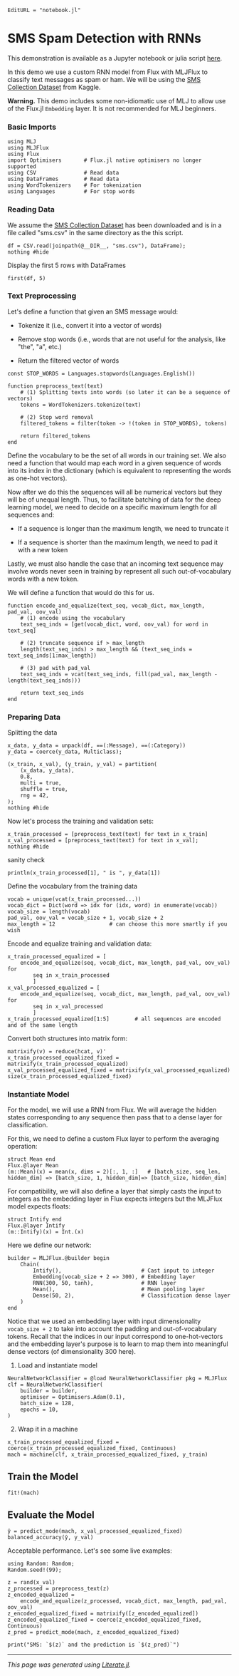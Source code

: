 ```@meta
EditURL = "notebook.jl"
```

# SMS Spam Detection with RNNs

This demonstration is available as a Jupyter notebook or julia script
[here](https://github.com/FluxML/MLJFlux.jl/tree/dev/docs/src/extended_examples/spam_detection).

In this demo we use a custom RNN model from Flux with MLJFlux to classify text
messages as spam or ham. We will be using the [SMS Collection
Dataset](https://www.kaggle.com/datasets/uciml/sms-spam-collection-dataset) from Kaggle.

**Warning.** This demo includes some non-idiomatic use of MLJ to allow use of the
Flux.jl `Embedding` layer. It is not recommended for MLJ beginners.

### Basic Imports

````@example spam_detection
using MLJ
using MLJFlux
using Flux
import Optimisers       # Flux.jl native optimisers no longer supported
using CSV               # Read data
using DataFrames        # Read data
using WordTokenizers    # For tokenization
using Languages         # For stop words
````

### Reading Data

We assume the [SMS Collection
Dataset](https://www.kaggle.com/datasets/uciml/sms-spam-collection-dataset) has been
downloaded and is in a file called "sms.csv" in the same directory as the this script.

````@example spam_detection
df = CSV.read(joinpath(@__DIR__, "sms.csv"), DataFrame);
nothing #hide
````

Display the first 5 rows with DataFrames

````@example spam_detection
first(df, 5)
````

### Text Preprocessing
Let's define a function that given an SMS message would:
- Tokenize it (i.e., convert it into a vector of words)

- Remove stop words (i.e., words that are not useful for the analysis, like "the", "a",
  etc.)

- Return the filtered vector of words

````@example spam_detection
const STOP_WORDS = Languages.stopwords(Languages.English())

function preprocess_text(text)
    # (1) Splitting texts into words (so later it can be a sequence of vectors)
    tokens = WordTokenizers.tokenize(text)

    # (2) Stop word removal
    filtered_tokens = filter(token -> !(token in STOP_WORDS), tokens)

    return filtered_tokens
end
````

Define the vocabulary to be the set of all words in our training set. We also need a
function that would map each word in a given sequence of words into its index in the
dictionary (which is equivalent to representing the words as one-hot vectors).

Now after we do this the sequences will all be numerical vectors but they will be of
unequal length. Thus, to facilitate batching of data for the deep learning model, we
need to decide on a specific maximum length for all sequences and:

- If a sequence is longer than the maximum length, we need to truncate it

- If a sequence is shorter than the maximum length, we need to pad it with a new token

Lastly, we must also handle the case that an incoming text sequence may involve words
never seen in training by represent all such out-of-vocabulary words with a new token.

We will define a function that would do this for us.

````@example spam_detection
function encode_and_equalize(text_seq, vocab_dict, max_length, pad_val, oov_val)
    # (1) encode using the vocabulary
    text_seq_inds = [get(vocab_dict, word, oov_val) for word in text_seq]

    # (2) truncate sequence if > max_length
    length(text_seq_inds) > max_length && (text_seq_inds = text_seq_inds[1:max_length])

    # (3) pad with pad_val
    text_seq_inds = vcat(text_seq_inds, fill(pad_val, max_length - length(text_seq_inds)))

    return text_seq_inds
end
````

### Preparing Data
Splitting the data

````@example spam_detection
x_data, y_data = unpack(df, ==(:Message), ==(:Category))
y_data = coerce(y_data, Multiclass);

(x_train, x_val), (y_train, y_val) = partition(
    (x_data, y_data),
    0.8,
    multi = true,
    shuffle = true,
    rng = 42,
);
nothing #hide
````

Now let's process the training and validation sets:

````@example spam_detection
x_train_processed = [preprocess_text(text) for text in x_train]
x_val_processed = [preprocess_text(text) for text in x_val];
nothing #hide
````

sanity check

````@example spam_detection
println(x_train_processed[1], " is ", y_data[1])
````

Define the vocabulary from the training data

````@example spam_detection
vocab = unique(vcat(x_train_processed...))
vocab_dict = Dict(word => idx for (idx, word) in enumerate(vocab))
vocab_size = length(vocab)
pad_val, oov_val = vocab_size + 1, vocab_size + 2
max_length = 12                 # can choose this more smartly if you wish
````

Encode and equalize training and validation data:

````@example spam_detection
x_train_processed_equalized = [
    encode_and_equalize(seq, vocab_dict, max_length, pad_val, oov_val) for
        seq in x_train_processed
        ]
x_val_processed_equalized = [
    encode_and_equalize(seq, vocab_dict, max_length, pad_val, oov_val) for
        seq in x_val_processed
        ]
x_train_processed_equalized[1:5]        # all sequences are encoded and of the same length
````

Convert both structures into matrix form:

````@example spam_detection
matrixify(v) = reduce(hcat, v)'
x_train_processed_equalized_fixed = matrixify(x_train_processed_equalized)
x_val_processed_equalized_fixed = matrixify(x_val_processed_equalized)
size(x_train_processed_equalized_fixed)
````

### Instantiate Model

For the model, we will use a RNN from Flux. We will average the hidden states
corresponding to any sequence then pass that to a dense layer for classification.

For this, we need to define a custom Flux layer to perform the averaging operation:

````@example spam_detection
struct Mean end
Flux.@layer Mean
(m::Mean)(x) = mean(x, dims = 2)[:, 1, :]   # [batch_size, seq_len, hidden_dim] => [batch_size, 1, hidden_dim]=> [batch_size, hidden_dim]
````

For compatibility, we will also define a layer that simply casts the input to integers
as the embedding layer in Flux expects integers but the MLJFlux model expects floats:

````@example spam_detection
struct Intify end
Flux.@layer Intify
(m::Intify)(x) = Int.(x)
````

Here we define our network:

````@example spam_detection
builder = MLJFlux.@builder begin
    Chain(
        Intify(),                         # Cast input to integer
        Embedding(vocab_size + 2 => 300), # Embedding layer
        RNN(300, 50, tanh),               # RNN layer
        Mean(),                           # Mean pooling layer
        Dense(50, 2),                     # Classification dense layer
    )
end
````

Notice that we used an embedding layer with input dimensionality `vocab_size + 2` to
take into account the padding and out-of-vocabulary tokens. Recall that the indices in
our input correspond to one-hot-vectors and the embedding layer's purpose is to learn to
map them into meaningful dense vectors (of dimensionality 300 here).

1. Load and instantiate model

````@example spam_detection
NeuralNetworkClassifier = @load NeuralNetworkClassifier pkg = MLJFlux
clf = NeuralNetworkClassifier(
    builder = builder,
    optimiser = Optimisers.Adam(0.1),
    batch_size = 128,
    epochs = 10,
)
````

2. Wrap it in a machine

````@example spam_detection
x_train_processed_equalized_fixed = coerce(x_train_processed_equalized_fixed, Continuous)
mach = machine(clf, x_train_processed_equalized_fixed, y_train)
````

## Train the Model

````@example spam_detection
fit!(mach)
````

## Evaluate the Model

````@example spam_detection
ŷ = predict_mode(mach, x_val_processed_equalized_fixed)
balanced_accuracy(ŷ, y_val)
````

Acceptable performance. Let's see some live examples:

````@example spam_detection
using Random: Random;
Random.seed!(99);

z = rand(x_val)
z_processed = preprocess_text(z)
z_encoded_equalized =
    encode_and_equalize(z_processed, vocab_dict, max_length, pad_val, oov_val)
z_encoded_equalized_fixed = matrixify([z_encoded_equalized])
z_encoded_equalized_fixed = coerce(z_encoded_equalized_fixed, Continuous)
z_pred = predict_mode(mach, z_encoded_equalized_fixed)

print("SMS: `$(z)` and the prediction is `$(z_pred)`")
````

---

*This page was generated using [Literate.jl](https://github.com/fredrikekre/Literate.jl).*

